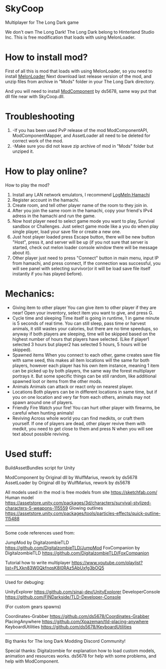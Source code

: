 # SkyCoop
Multiplayer for The Long Dark game

We don't own The Long Dark! The Long Dark belong to Hinterland Studio Inc. 
This is free modification that loads with using MelonLoader.

# How to install mod?

First of all this is mod that loads with using MelonLoader, so you need to install [MelonLoader](https://melonwiki.xyz/#/)
Next download last release version of the mod, and unzip files from archive in "Mods" folder in your The Long Dark directory.

And you will need to install [ModComponent](https://github.com/ds5678/ModComponent/releases/latest/download/ModComponent.dll) by ds5678, same way put that dll file near with SkyCoop.dll.


# Troubleshooting

1. -If you has been used PvP release of the mod ModComponentAPI, ModComponentMapper, and AssetLoader all need to be deleted for correct work of the mod.
2. -Make sure you did not leave zip archive of mod in "Mods" folder but unziped it.


# How to play online?

How to play the mod?
1. Install any LAN network emulators, I recommend [LogMeIn Hamachi](https://www.vpn.net/)
2. Register account in the hamachi.
3. Create room, and tell other player name of the room to they join in.
4. After you join the same room in the hamachi, copy your friend's IPv4 adress in the hamachi and run the game.
5. Now host player need to select game mode you want to play, Survival sandbox or Challenges. Just select game mode like a you do when play single player, load your save file or create a  new one.
6. Just host player loaded press Escape button, there will be new button "Host", press it, and server will be up (if you not sure that server is started, check out melon loader console window there will be message about it).
7. Other player just need to press "Connect" button in main menu, input IP from hamachi, and press connect, If the connection was successful, you will see panel with selecting survivor(or it will be load save file itself instantly if you has played before).

# Mechanics:
- Giving item to other player You can give item to other player if they are near! Open your inventory, select item you want to give, and press G.
- Cycle time and sleeping Time itself is going in runtime, 1 in game minute is 5 seconds of real time. You can still sleep, pass time or harvest animals, it still wastes your calories, but there are no time speedups, so anyway if both players are sleeping, time will be skipped based on the highest number of hours that players have selected. (Like if player1 selected 3 hours but player2 has selected 5 hours, 5 hours will be skipped).
- Spawned items When you connect to each other, game creates save file with same seed, this makes all item locations will the same for both players, however each player has his own item instance, meaning 1 item can be picked up by both players, the same way the forest multiplayer portrays it. But some specific things can be still random, like additional spawned loot or items from the other mods.
- Animals Animals can attack or react only on nearest player.
- Locations Both players can be in different locations in same time, but if you on one location and very far from each others, animals may not spawn around one of players.
- Friendly Fire Watch your fire! You can hurt other player with firearms, be careful when hunting animals!
- Reviving Across whole world you can find medkits, or craft them yourself. If one of players are dead, other player revive them with medkit, you need to get close to them and press N when you will see text about possible reviving.


# Used stuff:

BuildAssetBundles script for Unity

ModComponent by Original dll by WulfMarius, rework by ds5678 
AssetLoader by Original dll by WulfMarius, rework by ds5678 

All models used in the mod is free models from site https://sketchfab.com/
Human model https://assetstore.unity.com/packages/3d/characters/survival-stylized-characters-5-weapons-115559
Glowing outlines https://assetstore.unity.com/packages/tools/particles-effects/quick-outline-115488

----------------------------------------------------------------------

Some code references used from:

JumpMod by DigitalzombieTLD https://github.com/DigitalzombieTLD/JumpMod
FoxCompanion by DigitalzombieTLD https://github.com/DigitalzombieTLD/FoxCompanion

Tutorial how to write multiplayer https://www.youtube.com/playlist?list=PLXkn83W0QkfnqsK8I0RAz5AbUxfg3bOQ5

----------------------------------------------------------------------

Used for debuging:

UnityExplorer https://github.com/sinai-dev/UnityExplorer
DeveloperConsole https://github.com/FINDarkside/TLD-Developer-Console

(For custom gears spawns)

Coordinates-Grabber https://github.com/ds5678/Coordinates-Grabber
PlacingAnywhere https://github.com/Xpazeman/tld-placing-anywhere
KeyboardUtilities https://github.com/ds5678/KeyboardUtilities


----------------------------------------------------------------------

Big thanks for The long Dark Modding Discord Community!

Special thanks:
Digitalzombie for explanation how to load custom models, animation and resources works.
ds5678 for help with some problems, and help with ModComponent.
